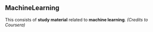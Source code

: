 ## MachineLearning
This consists of **study material** related to **machine learning**. *(Credits to Coursera)*
